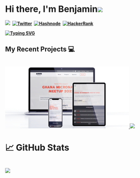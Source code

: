 <p>
  <h1 align="justify"><b>Hi there, I'm Benjamin<img src="https://media.giphy.com/media/hvRJCLFzcasrR4ia7z/giphy.gif" width="30px"></h1>
  <p align="justify">
  <!---<a href="https://hashnode.com/@benjaminSemah"><img src="https://img.shields.io/badge/PORTFOLIO-dcfaf9?style=for-the-badge&logoColor="white" alt="Hashnode" /></a>&nbsp;-->
  <a target="_blank"href="https://www.linkedin.com/in/benjaminsemah/"><img src="https://img.shields.io/badge/linkedin-%230077B5.svg?&style=for-the-badge&logo=linkedin&logoColor=white" /></a>&nbsp;
  <a href="https://twitter.com/BenjaminSemah"><img src="https://img.shields.io/badge/Twitter-1DA1F2?style=for-the-badge&logo=twitter&logoColor=white" alt="Twitter" /></a>&nbsp;
  <a href="https://hashnode.com/@benjaminSemah"><img src="https://img.shields.io/badge/MY BLOG-1812DB?style=for-the-badge&logoColor="white" alt="Hashnode" /></a>&nbsp;
  <a href="https://www.hackerrank.com/benjaminsemah"><img src="https://img.shields.io/badge/-Hackerrank-2EC866?style=for-the-badge&logo=HackerRank&logoColor=white" alt="HackerRank" /></a>&nbsp;
  </p>
</p>


[<p align="justify">![Typing SVG](https://readme-typing-svg.herokuapp.com?vCenter=true&width=500&lines=Front+End+Developer+and+Tech+Blogger;Currently+learning+JavaScript+and+React;Passionate+about+Web+Accessibility)](https://git.io/typing-svg)

<h2 align="justify">My Recent Projects 💻</h2>
<br />
<!-- CHANGE THE ABOVE TO MY FAVOURITE PROJECTS WHEN I BUILD MORE PROJECTS -->
<a href="https://benjaminsemah.github.io/AlumniMeetup/" target="_blank">
  <img width="400" src="https://github.com/BenjaminSemah/AlumniMeetup/blob/main/images/meetupWebsite.png" />
</a>
<a href="https://github.com/BenjaminSemah/AlumniMeetup">
  <img align="" src="https://github-readme-stats.vercel.app/api/pin/?username=BenjaminSemah&repo=AlumniMeetup&theme=tokyonight" />
</a>

  
<!-- <p>I love learning and sharing my knowledge with others. I do that through writing <a href="https://hashnode.com/@benjaminSemah">articles on my Blog</a> and creating content on <a href="https://twitter.com/BenjaminSemah">Twitter.</a> I am passionate about Web accessibility When I'm not coding, you will find me reading or running...</p> -->

<!-- You can check out my Twitter at and LinkedIn at  -->
  
<h1 align="justify"> &#x1f4c8; GitHub Stats</h1>
<br>

<a align="justify" href="https://github.com/BenjaminSemah/BenjaminSemah">
  <img align="center" src="https://github-readme-stats.vercel.app/api?username=benjaminsemah&hide=java,html,tex&title_color=ffffff&text_color=c9cacc&icon_color=2bbc8a&bg_color=1d1f21&langs_count=3" />
</a>



<!--[![Benjamin's GitHub stats](https://github-readme-stats.vercel.app/api?username=benjaminsemah)](https://github.com/anuraghazra/github-readme-stats)-->



<!--
**BenjaminSemah/BenjaminSemah** is a ✨ _special_ ✨ repository because its `README.md` (this file) appears on your GitHub profile.

Here are some ideas to get you started:

- 🔭 I’m currently working on ...
- 🌱 I’m currently learning ...
- 👯 I’m looking to collaborate on ...
- 🤔 I’m looking for help with ...
- 💬 Ask me about ...
- 📫 How to reach me: ...
- 😄 Pronouns: ...
- ⚡ Fun fact: ...
-->
